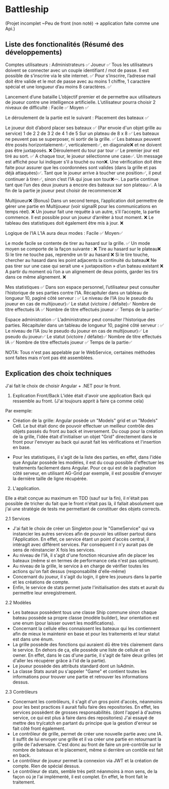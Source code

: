 # Battleship
(Projet incomplet ~Peu de front (non noté) -> application faite comme une Api.)

## Liste des fonctionalités (Résumé des développements)
Comptes utilisateurs : 
  Administrateurs ✅
  Joueur ✅
  Tous les utilisateurs doivent se connecter avec un couple identifiant / mot de passe. Il est possible de s’inscrire via le site internet. ✅ 
Pour s’inscrire, l’adresse mail doit être valide et le mot de passe avec au moins 1 chiffre, 1 caractère spécial et une longueur d’au moins 8 caractères. ✅

Lancement d’une bataille 
L’objectif premier et de permettre aux utilisateurs de joueur contre une intelligence artificielle. L’utilisateur pourra choisir 2 niveaux de difficulté : 
  Facile ✅
  Moyen ✅

Le déroulement de la partie est le suivant : 
Placement des bateaux ✅

  Le joueur doit d’abord placer ses bateaux ✅ (Par envoie d'un objet grille au service)
    1 de 2 
    2 de 3 
    2 de 4
    1 de 5
  Sur un plateau de 8 x 8 ✅
  Les bateaux ne peuvent pas se superposer, ni sortir de la grille. ✅
  Les bateaux peuvent être posés horizontalement✅, verticalement✅, en diagonale❌ et ne doivent pas être juxtaposés. ❌
  Déroulement du tour par tour ✅
  Le premier jour est tiré au sort. ✅
  A chaque tour, le joueur sélectionne une case✅. Un message est affiché pour lui indiquer s’il a touché ou non❌. Une vérification doit être faite pour assurer que les coordonnées sont valides (dans la grille et pas déjà attaquées)✅. 
  Tant que le joueur arrive à toucher une position✅, il peut continuer à tirer✅, sinon c’est l’IA qui joue son tour❌〰️. 
  La partie continue tant que l’un des deux joueurs a encore des bateaux sur son plateau✅. 
  A la fin de la partie je joueur peut choisir de recommencer.❌

Multijoueur❌ (Bonus)
  Dans un second temps, l’application doit permettre de gérer une partie en Multijoueur (voir signalR pour les communications en temps réel). ❌
  Un joueur fait une requête à un autre, s’il l’accepte, la partie commence. Il est possible pour un joueur d’arrêter à tout moment. ❌
  Le tableau des statistiques doit également être mis à jour. ❌

Logique de l’IA 
  L’IA aura deux modes : 
    Facile ✅
    Moyen✅
    
Le mode facile se contente de tirer au hasard sur la grille. ✅
Un mode moyen se comporte de la façon suivante : ❌
  Tire au hasard sur le plateau❌
  Si le tire ne touche pas, reprendre un tir au hasard ❌
  Si le tire touche, chercher au hasard dans les point adjacents la continuité du bateau❌
  Ne pas tirer sur une case qui serait une « juxtaposition » d’un bateau existant ❌
  A partir du moment où l’on a un alignement de deux points, garder les tirs dans ce même alignement. ❌
  
 
Mes statistiques ✅
  Dans son espace personnel, l’utilisateur peut consulter l’historique de ses parties contre l’IA. Récapituler dans un tableau de longueur 10, paginé côté serveur : ✅
  Le niveau de l’IA (ou le pseudo du joueur en cas de multijoueur)✅
  Le statut (victoire / défaite)✅
  Nombre de titre effectués IA ✅
  Nombre de titre effectués joueur ✅
  Temps de la partie✅

Espace administration ✅
  L’administrateur peut consulter l’historique des parties. Récapituler dans un tableau de longueur 10, paginé côté serveur : ✅
  Le niveau de l’IA (ou le pseudo du joueur en cas de multijoueur)✅
  Le pseudo du joueur✅
  Le statut (victoire / défaite)✅
  Nombre de titre effectués IA ✅
  Nombre de titre effectués joueur ✅
  Temps de la partie✅
  
NOTA: Tous n'est pas appelable par le WebService, certaines méthodes sont faites mais n'ont pas été assemblées.

## Explication des choix techniques

J'ai fait le choix de choisir Angular + .NET pour le front.

1. Explication Front/Back
L'idée était d'avoir une application Back qui ressemble au front. (J'ai toujours apprit à faire ça comme cela)

Par exemple:
- Création de la grille: Angular posède un "Models" grid et un "Models" Cell.
Le but était donc de pouvoir effectuer un meilleur contrôle des objets passés du front au back et inversement.
Du coup pour la création de la grille, l'idée était d'initialiser un objet "Grid" directement dans le front pour l'envoyer au back qui aurait fait les vérifications et l'insertion en base.

- Pour les statistiques, il s'agit de la liste des parties, en effet, dans l'idée que Angular possède les modèles, il est du coup possible d'effectuer les traitements facilement dans Angular.
Pour ce qui est de la pagination côté serveur, en utilisant AG-Grid par exemple, il est possible d'envoyer la dernière taille de ligne récupérée.

2. L'application.

Elle a était conçue au maximum en TDD (sauf sur la fin), il n'était pas possible de tricher du fait que le front n'était pas là, il fallait absolument que j'ai une stratégie de tests me permettant de constituer des objets corrects.

2.1 Services

- J'ai fait le choix de créer un Singleton pour le "GameService" qui va instancier les autres services afin de pouvoir les utiliser partout dans l'Application.
En effet, ce service étant un point d'accès central, il intéragit avec différent services. Par conséquent il n'y aurait pas de sens de réinstancier X fois les services.
- Au niveau de l'IA, il s'agit d'une fonction récursive afin de placer les bateaux (même si en termes de performance cela n'est pas optimum).
- Au niveau de la grille, le service à en charge de vérifier toutes les actions qu'on fait dessus (responsabilité d'elle-même)
- Concernant du joueur, il s'agit du login, il gère les joueurs dans la partie et les créations de compte.
- Enfin, le service de stats permet juste l'initialisation des stats et aurait du permettre leur enregistrement.

2.2 Modèles

- Les bateaux possèdent tous une classe Ship commune sinon chaque bateau possède sa propre classe (modèle builder), leur orientation est une enum (pour laisser ouvert les modifications).
- Concernant la cellule elles connaissent les bateaux qui les contiennent afin de mieux le maintenir en base et pour les traitements et leur statut est dans une énum.
- La grille possède des fonctions qui auraient dû être très clairement dans le service. En dehors de ça, elle possède une liste de cellule et un owner. En effet, dans le cas d'une partie, il s'agit de faire deux grilles (et d'aller les récupérer grâce à l'id de la partie).
- Le joueur possède des attributs standard dont un IsAdmin.
- La classe Stats aurait pu s'appeler "Game" et contient toutes les informations pour trouver une partie et retrouver les informations dessus.

2.3 Contrôleurs

- Concernant les contrôleurs, il s'agit d'un gros point d'accès, néanmoins pour les best practices il aurait fallu faire des repositories. En effet, les services possèdent de grosses responsabilités. (dont l'appel à d'autres service, ce qui est plus à faire dans des repositories)
J'ai essayé de mettre des try/catch en partant du principe que la gestion d'erreur se fait côté front également. 
- Le contrôleur de grille, permet de créer une nouvelle partie avec une IA. Il suffit de lui envoyer une grille et il va créer une partie en retournant la grille de l'adversaire. C'est donc au front de faire un pré-contrôle sur le nombre de bateaux et le placement, même si derrière un contôle est fait en back.
- Le contrôleur de joueur permet la connexion via JWT et la création de compte. Rien de spécial dessus.
- Le contrôleur de stats, semble très petit néanmoins à mon sens, de la façon où je l'ai implémenté, il est complet. En effet, le front fait le traitement.
